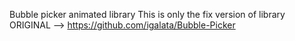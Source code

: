 Bubble picker animated library
This is only the fix version of library ORIGINAL --> https://github.com/igalata/Bubble-Picker
